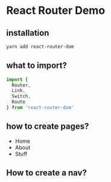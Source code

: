 # React Router Demo

## installation

```sh
yarn add react-router-dom
```

## what to import?

```js
import {
  Router,
  Link,
  Switch,
  Route
} from 'react-router-dom'

```

## how to create pages?

- Home
- About
- Stuff

## How to create a nav?
